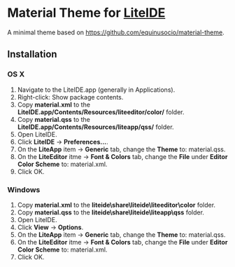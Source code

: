 # Material Theme for [LiteIDE](https://github.com/visualfc/liteide)

A minimal theme based on https://github.com/equinusocio/material-theme.

## Installation

### OS X

1. Navigate to the LiteIDE.app (generally in Applications).
1. Right-click: Show package contents.
1. Copy **material.xml** to the **LiteIDE.app/Contents/Resources/liteeditor/color/** folder.
1. Copy **material.qss** to the **LiteIDE.app/Contents/Resources/liteapp/qss/** folder.
1. Open LiteIDE.
6. Click **LiteIDE** -> **Preferences...**.
1. On the **LiteApp** item -> **Generic** tab, change the **Theme** to: material.qss.
1. On the **LiteEditor** itme -> **Font & Colors** tab, change the **File** under **Editor Color Scheme** to: material.xml.
1. Click OK.

### Windows

1. Copy **material.xml** to the **liteide\share\liteide\liteeditor\color** folder.
1. Copy **material.qss** to the **liteide\share\liteide\liteapp\qss** folder.
1. Open LiteIDE.
1. Click **View** -> **Options**.
1. On the **LiteApp** item -> **Generic** tab, change the **Theme** to: material.qss.
1. On the **LiteEditor** itme -> **Font & Colors** tab, change the **File** under **Editor Color Scheme** to: material.xml.
1. Click OK.
